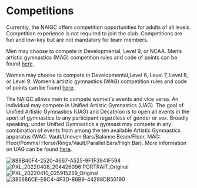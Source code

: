 <!---layout: page
title: "Competitions"
permalink: /competitions--->

# Competitions

Currently, the NAIGC offers competition opportunities for adults of all levels. Competition experience is not required to join the club. Competitions are fun and low-key but are not mandatory for team members.

Men may choose to compete in Developmental, Level 9, or NCAA.   Men’s artistic gymnastics (MAG) competition rules and code of points can be found [here](https://naigc.org/mens-rules/).

Women may choose to compete in Developmental,Level 6, Level 7, Level 8, or Level 9.  Women’s artistic gymnastics (WAG) competition rules and code of points can be found [here](https://naigc.org/womens-rules/).

The NAIGC allows men to compete women's events and vice versa. An individual may compete in Unified Artistic Gymnastics (UAG). The goal of Unified Artistic Gymnastics (UAG) and Decathlon is to open all events in the sport of gymnastics to any participant regardless of gender or sex. Broadly speaking, under Unified Gymnastics a gymnast may compete in any combination of events from among the ten available Artistic Gymnastics apparatus (WAG: Vault/Uneven Bars/Balance Beam/Floor, MAG: Floor/Pommel Horse/Rings/Vault/Parallel Bars/High Bar). More information on UAG can be found [here](https://naigc.org/uag-rules/).

![889B40F4-2520-4667-A525-9F1F3941F594](https://user-images.githubusercontent.com/108369432/180622367-dc202018-a138-4b1a-b68a-e9fe7141d93e.JPG)
![PXL_20220408_204426096 PORTRAIT_Original](https://user-images.githubusercontent.com/108369432/180622373-a5a16b42-fbf8-4602-93b7-58c01f9e90ef.jpg)
![PXL_20220410_025915259_Original](https://user-images.githubusercontent.com/108369432/180622379-02aee2b5-6017-4da3-9773-d32b460ae6a3.jpg)
![385686CE-E6C4-4F3D-86B9-44298DB50190](https://user-images.githubusercontent.com/108369432/180622387-b239e7de-4b4e-4da0-9689-8af9b171ccda.JPG)
